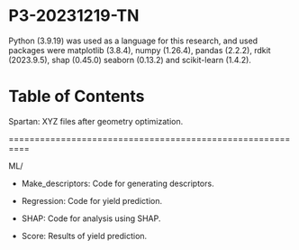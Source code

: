 # P3-20231219-TN
Python (3.9.19) was used as a language for this research, and used packages were matplotlib (3.8.4), numpy (1.26.4), pandas (2.2.2), rdkit (2023.9.5), shap (0.45.0) seaborn (0.13.2) and scikit-learn (1.4.2).


# Table of Contents

Spartan: XYZ files after geometry optimization.

==========================================================

ML/

- Make_descriptors: Code for generating descriptors.

- Regression: Code for yield prediction.

- SHAP: Code for analysis using SHAP.

- Score: Results of yield prediction. 
